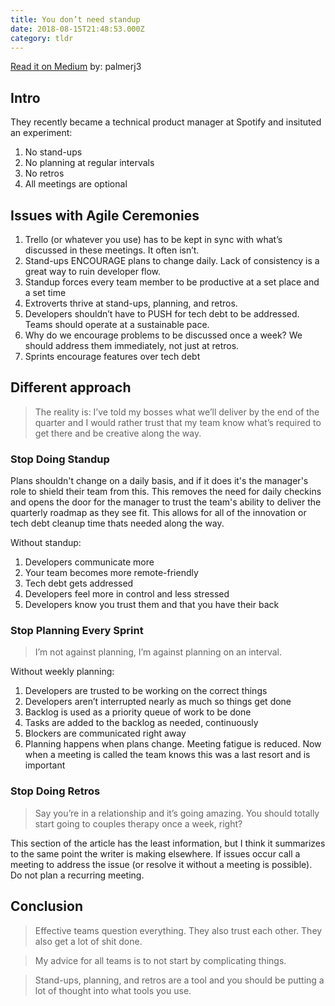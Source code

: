 ```yaml
---
title: You don’t need standup
date: 2018-08-15T21:48:53.000Z
category: tldr
---
```


[Read it on Medium](https://medium.com/@jsonpify/you-dont-need-standup-9a74782517c1)
by: palmerj3

## Intro

They recently became a technical product manager at Spotify and insituted an experiment:

1. No stand-ups
2. No planning at regular intervals
3. No retros
4. All meetings are optional

## Issues with Agile Ceremonies

1. Trello (or whatever you use) has to be kept in sync with what’s discussed in these meetings. It often isn’t.
2. Stand-ups ENCOURAGE plans to change daily. Lack of consistency is a great way to ruin developer flow.
3. Standup forces every team member to be productive at a set place and a set time
4. Extroverts thrive at stand-ups, planning, and retros.
5. Developers shouldn’t have to PUSH for tech debt to be addressed. Teams should operate at a sustainable pace.
6. Why do we encourage problems to be discussed once a week? We should address them immediately, not just at retros.
7. Sprints encourage features over tech debt

## Different approach

> The reality is: I’ve told my bosses what we’ll deliver by the end of the quarter and I would rather trust that my team know what’s required to get there and be creative along the way.

### Stop Doing Standup

Plans shouldn't change on a daily basis, and if it does it's the manager's role to shield their team from this. This removes the need for daily checkins and opens the door for the manager to trust the team's ability to deliver the quarterly roadmap as they see fit. This allows for all of the innovation or tech debt cleanup time thats needed along the way.

Without standup:

1. Developers communicate more
2. Your team becomes more remote-friendly
3. Tech debt gets addressed
4. Developers feel more in control and less stressed
5. Developers know you trust them and that you have their back

### Stop Planning Every Sprint

> I’m not against planning, I’m against planning on an interval.

Without weekly planning:

1. Developers are trusted to be working on the correct things
2. Developers aren’t interrupted nearly as much so things get done
3. Backlog is used as a priority queue of work to be done
4. Tasks are added to the backlog as needed, continuously
5. Blockers are communicated right away
6. Planning happens when plans change. Meeting fatigue is reduced. Now when a meeting is called the team knows this was a last resort and is important

### Stop Doing Retros

> Say you’re in a relationship and it’s going amazing. You should totally start going to couples therapy once a week, right?

This section of the article has the least information, but I think it summarizes to the same point the writer is making elsewhere. If issues occur call a meeting to address the issue (or resolve it without a meeting is possible). Do not plan a recurring meeting.

## Conclusion

> Effective teams question everything. They also trust each other. They also get a lot of shit done.

> My advice for all teams is to not start by complicating things.

> Stand-ups, planning, and retros are a tool and you should be putting a lot of thought into what tools you use.
